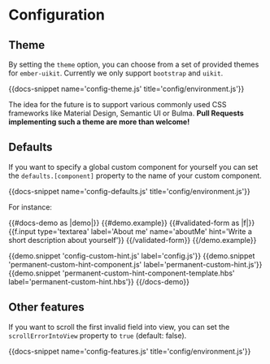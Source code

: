 # Configuration

## Theme

By setting the `theme` option, you can choose from a set of provided themes
for `ember-uikit`. Currently we only support `bootstrap` and `uikit`.

{{docs-snippet name='config-theme.js' title='config/environment.js'}}

The idea for the future is to support various commonly used CSS frameworks
like Material Design, Semantic UI or Bulma. **Pull Requests implementing such a theme
are more than welcome!**

## Defaults

If you want to specify a global custom component for yourself you can set the
`defaults.[component]` property to the name of your custom component.

{{docs-snippet name='config-defaults.js' title='config/environment.js'}}

For instance:

<!-- prettier-ignore-start -->
{{#docs-demo as |demo|}}
  {{#demo.example}}
    {{#validated-form as |f|}}
      {{f.input type='textarea' label='About me' name='aboutMe' hint='Write a short description about yourself'}}
    {{/validated-form}}
  {{/demo.example}}

  {{demo.snippet 'config-custom-hint.js' label='config.js'}}
  {{demo.snippet 'permanent-custom-hint-component.js' label='permanent-custom-hint.js'}}
  {{demo.snippet 'permanent-custom-hint-component-template.hbs' label='permanent-custom-hint.hbs'}}
{{/docs-demo}}
<!-- prettier-ignore-end -->

## Other features

If you want to scroll the first invalid field into view, you can set the
`scrollErrorIntoView` property to `true` (default: false).

{{docs-snippet name='config-features.js' title='config/environment.js'}}
